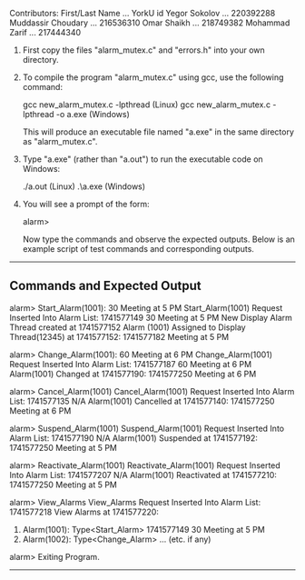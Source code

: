 Contributors:
First/Last Name ... YorkU id
Yegor Sokolov ... 220392288
Muddassir Choudary ... 216536310
Omar Shaikh ... 218749382
Mohammad Zarif ... 217444340

1. First copy the files "alarm_mutex.c" and "errors.h" into your own directory.

2. To compile the program "alarm_mutex.c" using gcc, use the following command:

      gcc new_alarm_mutex.c -lpthread (Linux)
      gcc new_alarm_mutex.c -lpthread -o a.exe (Windows)

   This will produce an executable file named "a.exe" in the same directory as "alarm_mutex.c".

3. Type "a.exe" (rather than "a.out") to run the executable code on Windows:

      ./a.out (Linux)
      .\a.exe (Windows)

4. You will see a prompt of the form:

      alarm>

   Now type the commands and observe the expected outputs. Below is an example script of test commands and corresponding outputs.

-------------------------------------------------------------------------------
Commands and Expected Output
-------------------------------------------------------------------------------

alarm> Start_Alarm(1001): 30 Meeting at 5 PM
Start_Alarm(1001) Request Inserted Into Alarm List: 1741577149 30 Meeting at 5 PM
New Display Alarm Thread created at 1741577152
Alarm (1001) Assigned to Display Thread(12345) at 1741577152: 1741577182 Meeting at 5 PM

alarm> Change_Alarm(1001): 60 Meeting at 6 PM
Change_Alarm(1001) Request Inserted Into Alarm List: 1741577187 60 Meeting at 6 PM
Alarm(1001) Changed at 1741577190: 1741577250 Meeting at 6 PM

alarm> Cancel_Alarm(1001)
Cancel_Alarm(1001) Request Inserted Into Alarm List: 1741577135 N/A
Alarm(1001) Cancelled at 1741577140: 1741577250 Meeting at 6 PM

alarm> Suspend_Alarm(1001)
Suspend_Alarm(1001) Request Inserted Into Alarm List: 1741577190 N/A
Alarm(1001) Suspended at 1741577192: 1741577250 Meeting at 5 PM

alarm> Reactivate_Alarm(1001)
Reactivate_Alarm(1001) Request Inserted Into Alarm List: 1741577207 N/A
Alarm(1001) Reactivated at 1741577210: 1741577250 Meeting at 5 PM

alarm> View_Alarms
View_Alarms Request Inserted Into Alarm List: 1741577218
View Alarms at 1741577220:
1. Alarm(1001): Type<Start_Alarm> 1741577149 30 Meeting at 5 PM
2. Alarm(1002): Type<Change_Alarm> ...
(etc. if any)

alarm>
Exiting Program.

-------------------------------------------------------------------------------